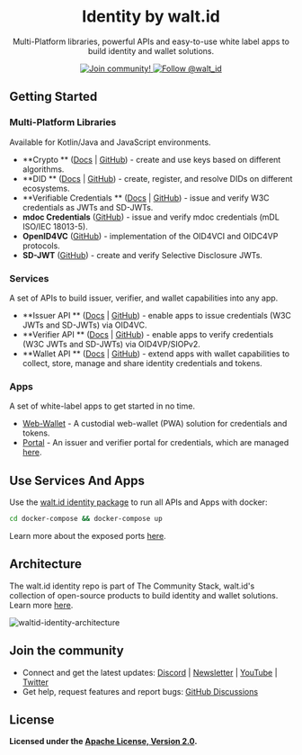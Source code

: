 <div align="center">
 <h1>Identity by walt.id</h1>
 <p>Multi-Platform libraries, powerful APIs and easy-to-use white label apps to build identity and wallet solutions.</p>

<a href="https://walt.id/community">
<img src="https://img.shields.io/badge/Join-The Community-blue.svg?style=flat" alt="Join community!" />
</a>
<a href="https://twitter.com/intent/follow?screen_name=walt_id">
<img src="https://img.shields.io/twitter/follow/walt_id.svg?label=Follow%20@walt_id" alt="Follow @walt_id" />
</a>


</div>

## Getting Started

### Multi-Platform Libraries

Available for Kotlin/Java and JavaScript environments.

- **Crypto
  ** ([Docs](https://docs.oss.walt.id/issuer/sdks/manage-keys/overview) | [GitHub](https://github.com/walt-id/waltid-identity/blob/main/waltid-libraries/waltid-crypto/README.md)) -
  create and use keys based on different algorithms.
- **DID
  ** ([Docs](https://docs.oss.walt.id/issuer/sdks/manage-dids/overview) | [GitHub](https://github.com/walt-id/waltid-identity/blob/main/waltid-libraries/waltid-did/README.md)) -
  create, register, and resolve DIDs on different ecosystems.
- **Verifiable Credentials
  ** ([Docs](https://docs.oss.walt.id/issuer/sdks/manage-credentials/overview) | [GitHub](https://github.com/walt-id/waltid-identity/tree/main/waltid-libraries/waltid-verifiable-credentials)) -
  issue and verify W3C credentials as JWTs and SD-JWTs.
- **mdoc Credentials** ([GitHub](https://github.com/walt-id/waltid-identity/tree/main/waltid-libraries/waltid-mdoc-credentials)) - issue and
  verify mdoc credentials (mDL ISO/IEC 18013-5).
- **OpenID4VC** ([GitHub](https://github.com/walt-id/waltid-identity/blob/main/waltid-libraries/waltid-openid4vc/README.md)) -
  implementation of the OID4VCI and OIDC4VP protocols.
- **SD-JWT** ([GitHub](https://github.com/walt-id/waltid-identity/blob/main/waltid-libraries/waltid-sdjwt/README.md)) - create and verify
  Selective Disclosure JWTs.

### Services

A set of APIs to build issuer, verifier, and wallet capabilities into any app.

- **Issuer API
  ** ([Docs](https://docs.oss.walt.id/issuer/api/getting-started) | [GitHub](https://github.com/walt-id/waltid-identity/tree/main/waltid-services/waltid-issuer-api)) -
  enable apps to issue credentials (W3C JWTs and SD-JWTs) via OID4VC.
- **Verifier API
  **  ([Docs](https://docs.oss.walt.id/verifier/api/getting-started) | [GitHub](https://github.com/walt-id/waltid-identity/tree/main/waltid-services/waltid-verifier-api)) -
  enable apps to verify credentials (W3C JWTs and SD-JWTs) via OID4VP/SIOPv2.
- **Wallet API
  ** ([Docs](https://docs.oss.walt.id/wallet/api/getting-started) | [GitHub](https://github.com/walt-id/waltid-identity/tree/main/waltid-services/waltid-wallet-api)) -
  extend apps with wallet capabilities to collect, store, manage and share identity credentials and tokens.

### Apps

A set of white-label apps to get started in no time.

- [Web-Wallet](https://github.com/walt-id/waltid-identity/tree/main/waltid-applications/waltid-web-wallet) - A custodial web-wallet (PWA)
  solution for credentials and tokens.
- [Portal](https://github.com/walt-id/waltid-identity/tree/main/waltid-applications/waltid-web-portal) - An issuer and verifier portal for
  credentials, which are managed [here](https://github.com/walt-id/waltid-credentials).

## Use Services And Apps

Use the [walt.id identity package](https://github.com/walt-id/waltid-identity/tree/main/docker-compose) to run all APIs and Apps with
docker:

```bash
cd docker-compose && docker-compose up
```

Learn more about the exposed ports [here](https://github.com/walt-id/waltid-identity/tree/main/docker-compose).

## Architecture

The walt.id identity repo is part of The Community Stack, walt.id's collection of open-source products to build identity and wallet
solutions. Learn more [here](https://walt.id/blog/p/community-stack).

![waltid-identity-architecture](https://github.com/walt-id/waltid-identity/assets/48290617/b7ca5662-53cc-488c-bfe5-a58c89cd2ec0)

## Join the community

* Connect and get the latest updates: <a href="https://discord.gg/AW8AgqJthZ">Discord</a> | <a href="https://walt.id/newsletter">
  Newsletter</a> | <a href="https://www.youtube.com/channel/UCXfOzrv3PIvmur_CmwwmdLA">
  YouTube</a> | <a href="https://mobile.twitter.com/walt_id" target="_blank">Twitter</a>
* Get help, request features and report bugs: <a href="https://github.com/walt-id/.github/discussions" target="_blank">GitHub
  Discussions</a>

## License

**Licensed under the [Apache License, Version 2.0](https://github.com/walt-id/waltid-ssikit/blob/master/LICENSE).**

